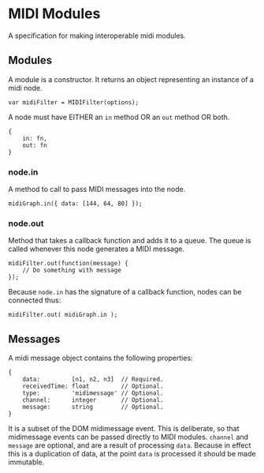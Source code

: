 # MIDI Modules


A specification for making interoperable midi modules.

## Modules

A module is a constructor. It returns an object representing an instance of a midi node.

    var midiFilter = MIDIFilter(options);

A node must have EITHER an <code>in</code> method OR an <code>out</code> method OR both.

    {
        in: fn,
        out: fn
    }


### node.in

A method to call to pass MIDI messages into the node.

    midiGraph.in({ data: [144, 64, 80] });


### node.out

Method that takes a callback function and adds it to a queue.
The queue is called whenever this node generates a MIDI message.

    midiFilter.out(function(message) {
        // Do something with message
    });

Because <code>node.in</code> has the signature of a callback function, nodes can be connected thus:

    midiFilter.out( midiGraph.in );



## Messages

A midi message object contains the following properties:

    {
        data:         [n1, n2, n3]  // Required.
        receivedTime: float         // Optional.
        type:         'midimessage' // Optional.
        channel:      integer       // Optional.
        message:      string        // Optional.
    }

It is a subset of the DOM midimessage event.
This is deliberate, so that midimessage events can be passed directly to MIDI modules.
<code>channel</code> and <code>message</code> are optional, and are a result of processing <code>data</code>.
Because in effect this is a duplication of data, at the point <code>data</code> is processed it should be made immutable.
